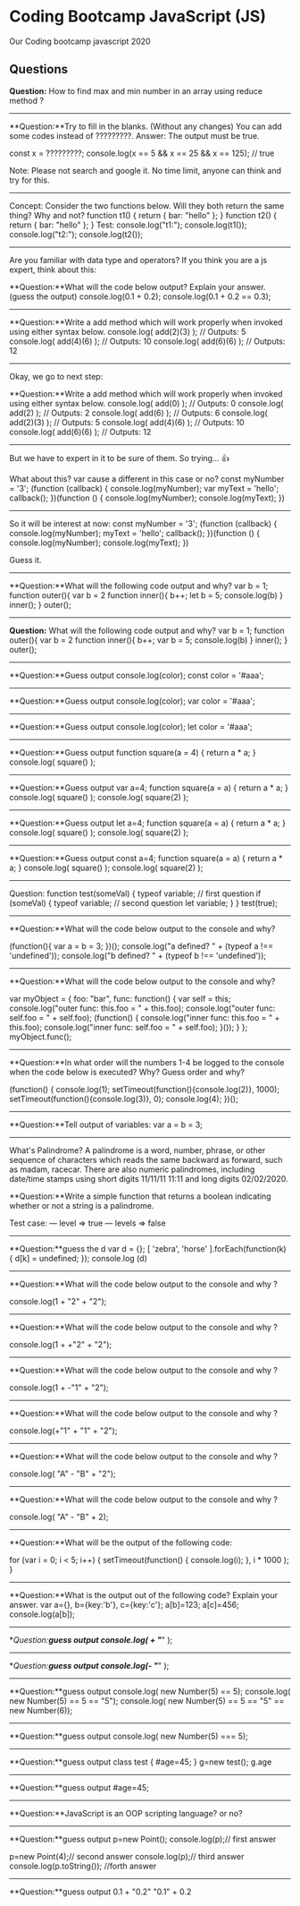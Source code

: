 # Coding Bootcamp JavaScript (JS)

Our Coding bootcamp javascript 2020

## Questions

**Question:** How to find max and min number in an array using reduce method ?

----------

**Question:**Try to fill in the blanks. (Without any changes)
You can add some codes instead of ?????????.
Answer: The output must be true.

const x = ?????????;
console.log(x == 5 && x == 25 && x == 125); // true

Note: Please not search and google it.
No time limit, anyone can think and try for this.

----------

Concept: Consider the two functions below. Will they both return the same thing? Why and not?
function t1()
{
  return {
      bar: "hello"
  };
}
function t2()
{
  return
  {
      bar: "hello"
  };
}
Test:
console.log("t1:");
console.log(t1());
console.log("t2:");
console.log(t2());

----------

Are you familiar with data type and operators?
If you think you are a js expert, think about this:

**Question:**What will the code below output? Explain your answer. (guess the output)
console.log(0.1 + 0.2);
console.log(0.1 + 0.2 == 0.3);

----------

**Question:**Write a add method which will work properly when invoked using either syntax below.
console.log( add(2)(3) );  // Outputs: 5
console.log( add(4)(6) );  // Outputs: 10
console.log( add(6)(6) );  // Outputs: 12

------------

Okay, we go to next step:

**Question:**Write a add method which will work properly when invoked using either syntax below.
console.log( add(0) );  // Outputs: 0
console.log( add(2) );  // Outputs: 2
console.log( add(6) );  // Outputs: 6
console.log( add(2)(3) );  // Outputs: 5
console.log( add(4)(6) );  // Outputs: 10
console.log( add(6)(6) );  // Outputs: 12

-------

But we have to expert in it to be sure of them. So trying... 👍

What about this?
var cause a different in this case or no?
const myNumber = '3';
(function (callback) {
  console.log(myNumber);
  var myText = 'hello';
  callback();
})(function () {
    console.log(myNumber);
    console.log(myText);
  })

--------

So it will be interest at now:
const myNumber = '3';
(function (callback) {
  console.log(myNumber);
  myText = 'hello';
  callback();
})(function () {
    console.log(myNumber);
    console.log(myText);
  })

Guess it.

----------

**Question:**What will the following code output and why?
var b = 1;
function outer(){
    var b = 2
    function inner(){
        b++;
        let b = 5;
        console.log(b)
    }
    inner();
}
outer();

------------

**Question:** What will the following code output and why?
var b = 1;
function outer(){
     var b = 2
    function inner(){
        b++;
        var b = 5;
        console.log(b)
    }
    inner();
}
outer();

----------

**Question:**Guess output
console.log(color);
const color = '#aaa';

----------

**Question:**Guess output
console.log(color);
var color = '#aaa';

----------

**Question:**Guess output
console.log(color);
let color = '#aaa';

----------

**Question:**Guess output
function square(a = 4) {
  return a * a;
}
console.log( square() );

----------


**Question:**Guess output
var a=4;
function square(a = a) {
  return a * a;
}
console.log( square() );
console.log( square(2) );


----------


**Question:**Guess output
let a=4;
function square(a = a) {
  return a * a;
}
console.log( square() );
console.log( square(2) );

----------


**Question:**Guess output
const a=4;
function square(a = a) {
  return a * a;
}
console.log( square() );
console.log( square(2) );

----------

Question:
function test(someVal) {
  typeof variable; // first question
  if (someVal) {
    typeof variable; // second question
    let variable;
  }
}
test(true);

----------


**Question:**What will the code below output to the console and why?

(function(){
  var a = b = 3;
})();
console.log("a defined? " + (typeof a !== 'undefined'));
console.log("b defined? " + (typeof b !== 'undefined'));

----------

**Question:**What will the code below output to the console and why?

var myObject = {
    foo: "bar",
    func: function() {
        var self = this;
        console.log("outer func:  this.foo = " + this.foo);
        console.log("outer func:  self.foo = " + self.foo);
        (function() {
            console.log("inner func:  this.foo = " + this.foo);
            console.log("inner func:  self.foo = " + self.foo);
        }());
    }
};
myObject.func();

----------

**Question:**In what order will the numbers 1-4 be logged to the console when the code below is executed? Why?
Guess order and why?

(function() {
    console.log(1); 
    setTimeout(function(){console.log(2)}, 1000); 
    setTimeout(function(){console.log(3)}, 0); 
    console.log(4);
})();

----------

**Question:**Tell output of variables:
var a = b = 3;

----------

What's Palindrome?
A palindrome is a word, number, phrase, or other sequence of characters which reads the same backward as forward, such as madam, racecar. There are also numeric palindromes, including date/time stamps using short digits 11/11/11 11:11 and long digits 02/02/2020. 

**Question:**Write a simple function that returns a boolean indicating whether or not a string is a palindrome.

Test case:
— level => true
— levels => false

----------

**Question:**guess the d
var d = {};
[ 'zebra', 'horse' ].forEach(function(k) {
  d[k] = undefined;
});
console.log (d)

----------

**Question:**What will the code below output to the console and why ?

console.log(1 +  "2" + "2");

----------


**Question:**What will the code below output to the console and why ?

console.log(1 +  +"2" + "2");

----------

**Question:**What will the code below output to the console and why ?

console.log(1 +  -"1" + "2");

----------

**Question:**What will the code below output to the console and why ?

console.log(+"1" +  "1" + "2");

----------

**Question:**What will the code below output to the console and why ?

console.log( "A" - "B" + "2");

----------

**Question:**What will the code below output to the console and why ?

console.log( "A" - "B" + 2);

----------


**Question:**What will be the output of the following code:

for (var i = 0; i < 5; i++) {
  setTimeout(function() { console.log(i); }, i * 1000 );
}

----------


**Question:**What is the output out of the following code? Explain your answer.
var a={},
    b={key:'b'},
    c={key:'c'};
a[b]=123;
a[c]=456;
console.log(a[b]);

----------

**Question:**guess output
console.log( + "***" );

----------

**Question:**guess output
console.log(- "***" );

----------

**Question:**guess output
console.log( new Number(5) == 5);
console.log( new Number(5) == 5 == "5");
console.log( new Number(5) == 5 == "5" == new Number(6));

----------

**Question:**guess output
console.log( new Number(5) === 5);

----------

**Question:**guess output
class test {
   #age=45;
}
g=new test();
g.age

----------

**Question:**guess output
#age=45;

----------

**Question:**JavaScript is an OOP scripting language? or no?

----------

**Question:**guess output
p=new Point();
console.log(p);// first answer

p=new Point(4);// second answer
console.log(p);// third answer
console.log(p.toString()); //forth answer

----------

**Question:**guess output
0.1 + "0.2"
"0.1" + 0.2

